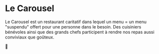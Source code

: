 # Le Carousel

Le Carousel est un restaurant caritatif dans lequel un menu = un menu "suspendu" offert pour une personne dans le besoin. Des cuisiniers bénévoles ainsi que des grands chefs participent à rendre nos repas aussi conviviaux que goûteux.

:gift_heart:
